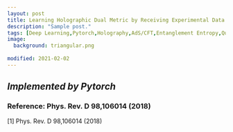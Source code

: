 ```yaml
---
layout: post
title: Learning Holographic Dual Metric by Receiving Experimental Data
description: "Sample post."
tags: [Deep Learning,Pytorch,Holography,AdS/CFT,Entanglement Entropy,Quantum Information]
image:
  background: triangular.png
  
modified: 2021-02-02
---
```


## ***Implemented by Pytorch***
### **Reference: Phys. Rev. D 98,106014 (2018)**
[1] Phys. Rev. D 98,106014 (2018)
